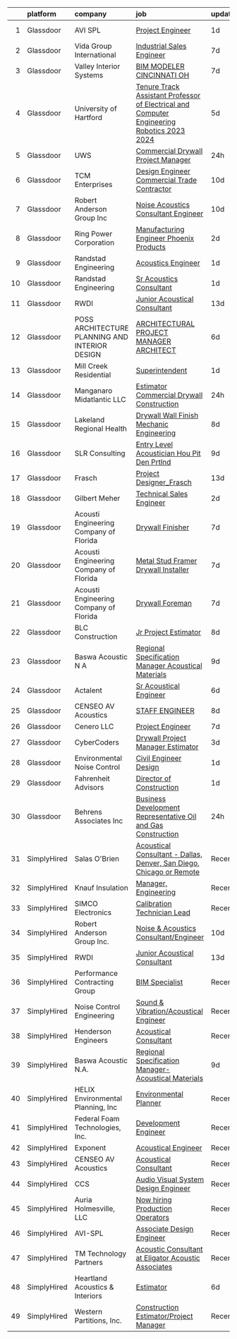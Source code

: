 

|    | platform    | company                                          | job                                                                                                                                                                                                                                                                                                                                                                                                                                                                                                                                                                                                                                                                                                                                                                                                                                                                                                                                                                                                                                                                                                                                                                                                                                                                                                                                                                        | update_time   | location                 |
|---:|:------------|:-------------------------------------------------|:---------------------------------------------------------------------------------------------------------------------------------------------------------------------------------------------------------------------------------------------------------------------------------------------------------------------------------------------------------------------------------------------------------------------------------------------------------------------------------------------------------------------------------------------------------------------------------------------------------------------------------------------------------------------------------------------------------------------------------------------------------------------------------------------------------------------------------------------------------------------------------------------------------------------------------------------------------------------------------------------------------------------------------------------------------------------------------------------------------------------------------------------------------------------------------------------------------------------------------------------------------------------------------------------------------------------------------------------------------------------------|:--------------|:-------------------------|
|  1 | Glassdoor   | AVI SPL                                          | [Project Engineer](https://www.glassdoor.com/partner/jobListing.htm?pos=122&ao=1136043&s=58&guid=00000183211b82d9a865339f6f52acf7&src=GD_JOB_AD&t=SR&vt=w&cs=1_3aa3d48a&cb=1662707794998&jobListingId=1008122584534&jrtk=3-0-1gcghn0nrkhru801-1gcghn0oegrhs800-2c3b6c66eee37beb-)                                                                                                                                                                                                                                                                                                                                                                                                                                                                                                                                                                                                                                                                                                                                                                                                                                                                                                                                                                                                                                                                                          | 1d            | Washington, DC           |
|  2 | Glassdoor   | Vida Group International                         | [Industrial Sales Engineer](https://www.glassdoor.com/partner/jobListing.htm?pos=110&ao=1110586&s=58&guid=00000183211b82d9a865339f6f52acf7&src=GD_JOB_AD&t=SR&vt=w&ea=1&cs=1_7375a8d3&cb=1662707794997&jobListingId=1008111180203&cpc=61E17551093C17CB&jrtk=3-0-1gcghn0nrkhru801-1gcghn0oegrhs800-45ea590a11d36c19--6NYlbfkN0BKh1GfjG2GgaweCGwRilhKqgQKQyGWwoUkATQ-Al_G5lMZaAAyGkry29crxpYVDw2smx5vOMK2DdRc0hXkJn9mO1yeXw5Z4yiHqiKVai_-9oyhLah3zUuXSCNkcEtYyU_QDCB191cXXHETPAK-xCWV0Oc6TCALtN7vd5YSsFzsLKy4_Kyy-Cm-6k8bjFeVc2H92k76uRPylePQYcmXK5zeeIEEmymCgQINZb6ztGqAtyUU_1th06iaQzDqJ57IgR9Abu0dLUQTPIFOtKHJU1nvhFjbUMo8VwDvoDR10mhKP1veuMXnZa7e8e7VgWgqIXvSglZ-97cYXZuAG6v-Ck81y70AXNkXjn0TyCWQEc6RyV0yQUfXBo8Ou4XAWBZCiCW9iBhQc5qUmk_vXB250A_aFEReaJf9acNynnPgWEkGuo52T6c5Nq00D3JqY3YMe5Z-kfkw8U-N0WCHiUeFpVeGWTeH8hsdoXDd4g3uLFhAuhAG53k-EXicUKOX83JN1n5iB7xJha5cYQ%3D%3D)                                                                                                                                                                                                                                                                                                                                                                                                                                                                                           | 7d            | Texas                    |
|  3 | Glassdoor   | Valley Interior Systems                          | [BIM MODELER  CINCINNATI  OH](https://www.glassdoor.com/partner/jobListing.htm?pos=120&ao=1136043&s=58&guid=00000183211b82d9a865339f6f52acf7&src=GD_JOB_AD&t=SR&vt=w&ea=1&cs=1_68b75687&cb=1662707794998&jobListingId=1008110216426&jrtk=3-0-1gcghn0nrkhru801-1gcghn0oegrhs800-e6d99eb67944afce-)                                                                                                                                                                                                                                                                                                                                                                                                                                                                                                                                                                                                                                                                                                                                                                                                                                                                                                                                                                                                                                                                          | 7d            | Cincinnati, OH           |
|  4 | Glassdoor   | University of Hartford                           | [Tenure Track Assistant Professor of Electrical and Computer Engineering  Robotics   2023 2024 ](https://www.glassdoor.com/partner/jobListing.htm?pos=124&ao=1136043&s=58&guid=00000183211b82d9a865339f6f52acf7&src=GD_JOB_AD&t=SR&vt=w&cs=1_b99d4757&cb=1662707794998&jobListingId=1008115321804&jrtk=3-0-1gcghn0nrkhru801-1gcghn0oegrhs800-bc0c8d21b4a7b663-)                                                                                                                                                                                                                                                                                                                                                                                                                                                                                                                                                                                                                                                                                                                                                                                                                                                                                                                                                                                                            | 5d            | West Hartford, CT        |
|  5 | Glassdoor   | UWS                                              | [Commercial Drywall Project Manager](https://www.glassdoor.com/partner/jobListing.htm?pos=107&ao=1110586&s=58&guid=00000183211b82d9a865339f6f52acf7&src=GD_JOB_AD&t=SR&vt=w&ea=1&cs=1_846bf7ee&cb=1662707794997&jobListingId=1008126710607&cpc=D910AC0D9B8C6152&jrtk=3-0-1gcghn0nrkhru801-1gcghn0oegrhs800-3f8b16f3b7b2c9e6--6NYlbfkN0AtlW_omU2Xx3W-19HQ_drmTKCWebiHnmA5lS5PDL5G8WHWVC1E87Ezqn1M9--IDSiH_iqFHr-Y2FCd47_jyiTPkxcEYNtCMoJ2UjSxTabh2Cp_ttFnCWkYd0Oa4Ak7o6gJXBmpTPvt52Nxoi5DFCjMmYdLdf0poSH5Ip_fyZuaT9kJaKPirAbgUUw8vV_yb0aajhICrJAin9Ceq8SYCoBjQFTWDanmdPkFZTQ2xgtCsrhMGFYjrHQRq_w5WAxOMl-Ldqr5ZsXapiK1YvxXmYDFwUx7F0xxEr2EPTvr2kX4vcronFl70-DPwPz1aa1vOlZoT7hgTXLlYj_EKYLVJZYBpRcuVPg-ha2vggUZzPkxXL4serb6lrPFpaa-EB8vvp79SJyBw_JJCaXxK-APUwOEwpBRwAB61Fi71OX6kY-EmVzGCJH_wOMQtKXkSNc1YDYZWiGWcA1Py1Tm-d7ye1M4f0Fm6Jc8hJjCJ7_TMi2npSgr75WDlSvUlJJVuJYjrCuaxRQ-0Za-bA%3D%3D)                                                                                                                                                                                                                                                                                                                                                                                                                                                                                  | 24h           | Winter Garden, FL        |
|  6 | Glassdoor   | TCM Enterprises                                  | [Design Engineer   Commercial Trade Contractor](https://www.glassdoor.com/partner/jobListing.htm?pos=102&ao=1110586&s=58&guid=00000183211b82d9a865339f6f52acf7&src=GD_JOB_AD&t=SR&vt=w&ea=1&cs=1_0a4fa125&cb=1662707794996&jobListingId=1008101278603&cpc=B0126A28A76A83FC&jrtk=3-0-1gcghn0nrkhru801-1gcghn0oegrhs800-7fb737ebcffcb5a2--6NYlbfkN0BTT1lo8Jwdy_hu5PBsWOg-OgEs4ry3bvHurgSPaoaOHOWThJZbXv-8TUT_XuZ5xJvQGeY9XcF0rd39hdQ7zEYvCHRtXzM-4sGuhrREro0fObG4oFyU75XUnfe_5B6uGoQ7_2Cp-UVs6g3zd231V7TErgsEdshooAVhFWCxk6rzF1THVe005PiLb48TQus7Z_cnXcYzu7vfh9d5L_keuMfqIvn3r7-Vv0Lrg4EzI3sIbebFF39OFCPCLpYKwv_FW1YQ3FmDMP9YtYtx-hrBgOyUGYO84-umP3D0UeDN42Qig82cGE0mglrsYDq4U84mLCspXp5kimj1AV3Mmgbd4GxxwJuiIA6H6aFbDchkiQmPmMFi3bEDOnpun4H8AF1zzyPRUpkBluNIRE09gRJse5UT6rJdNcfSkd_iaVxqu2wG43K-_raZ9ROFSB40WAHNfUZDvHpSboGtYhupwdqGf-pFcf4d-pGOTNKNVPOU8NI0WhQPpdNlEmEF-FFZlSBLn6eGJeYmWa1kj844Wk8-kukylRqUMBuXV_MeypzPdzVPHA%3D%3D)                                                                                                                                                                                                                                                                                                                                                                                                                                       | 10d           | Fayetteville, AR         |
|  7 | Glassdoor   | Robert Anderson Group Inc                        | [Noise   Acoustics Consultant Engineer](https://www.glassdoor.com/partner/jobListing.htm?pos=101&ao=1110586&s=58&guid=00000183211b82d9a865339f6f52acf7&src=GD_JOB_AD&t=SR&vt=w&ea=1&cs=1_dead4332&cb=1662707794996&jobListingId=1008101224621&cpc=8EE9998675C3BB52&jrtk=3-0-1gcghn0nrkhru801-1gcghn0oegrhs800-ac11c0a6b1039bae--6NYlbfkN0A_PVVaIq5ZBfk2OVsW5d5Ij-TN7VMz6GqZd4dEnJlZLzBz5Z0KE_3MGK20YDRG_5fmy81rMtMIYaA3IRDvBOngCm5i4F-ztfhj-8b7Qu1kXMZ96LWkULv_iHI4ra_8xmNUcjoLds0EPwhqIyni1yQjhmXM7rgMi1bOqsuCNjj70uuRSRbEUiRceg2eXVPBDoj4JIf_0DJr1cy1bvZYZokbTRFgEd8wkspjgE4zgJULHOVAk6aqTrwhYrlNlTMkZW74hDkwlS-LlEmHqPlR6zczSv-Qh4CX-0mSZJrfGUdfygYVmV06BYuTQmusDcoI4Opkf4WAKWgPLR74iAMjXIP6tbaNeIY8S26FvYuODs-xTM2XNu2-BuOhJ_GHCYCBT9TpnsDLMygbbcsK57U1fciqva7lbCf7a13Aw0eA4vzLPB7uAmzyLYfxjt2suxBA62-zPdPO-bUYi4btnUtCyTlszzpm5Lykh7XHNBJ2KhLZLsSArNq7ErhSIGjgnOzWok3fcjzOJ903Pbi4erdNxJDfu7MA4VDiUzw%3D)                                                                                                                                                                                                                                                                                                                                                                                                                                                             | 10d           | Dearborn, MI             |
|  8 | Glassdoor   | Ring Power Corporation                           | [Manufacturing Engineer   Phoenix Products](https://www.glassdoor.com/partner/jobListing.htm?pos=119&ao=1136043&s=58&guid=00000183211b82d9a865339f6f52acf7&src=GD_JOB_AD&t=SR&vt=w&cs=1_6b57859c&cb=1662707794997&jobListingId=1008121259346&jrtk=3-0-1gcghn0nrkhru801-1gcghn0oegrhs800-9bcb118a6f6c7ad8-)                                                                                                                                                                                                                                                                                                                                                                                                                                                                                                                                                                                                                                                                                                                                                                                                                                                                                                                                                                                                                                                                 | 2d            | Jacksonville, FL         |
|  9 | Glassdoor   | Randstad Engineering                             | [Acoustics Engineer](https://www.glassdoor.com/partner/jobListing.htm?pos=109&ao=1110586&s=58&guid=00000183211b82d9a865339f6f52acf7&src=GD_JOB_AD&t=SR&vt=w&ea=1&cs=1_cbc93b1f&cb=1662707794997&jobListingId=1008123442672&cpc=E773D000C9BC26FA&jrtk=3-0-1gcghn0nrkhru801-1gcghn0oegrhs800-0c40274f66cba0c1--6NYlbfkN0BDx217eft1lC7uqItkaModCFPNh_e0lnHdKkvEJecXwu4gIqA7CFTnXnpT3oVx673wVCsKyHfZF5wrjbNbTx-uVUz91CaNJ7PRAnKJ0RYwhn-dYa4fThc24i7nTy_8dGSknNKTTrwWLF5Qxr_jZ-gP4o7qVr36d8BA-WkwGLh7dEfIz3B2QgIsyw4tYQdYYxdks3PlPASqS7mTnX9u567MG4_N32DIODDWt2GHDFrsDipgUow-HxErxB_0biAmCdJOAf9jpgVk_VsqzavsEeTLPa4WkYpCUqAV9_sqOCjC7hqNr8iM931R-6jS7Iw3cq9mAkssvNLsCM6BcvAPK9FcrNna2ivoM5vDmgLGiQNoBQQ2hp7tmUP1NRnvcFFGdkU3BahxJPaBzX1btzFg2KYqeFqYbc4SlAJCZCIcgS9mEpE56kQP9VO-MPYRsDyPd44MqQZA9XVoOux-lQESkhYoIXs7FSCgSHDFye9FKEuvwxbltF9PifWbke-gyavqahms0frVd75Y-QJKyc4BV93vED76spgmuqxgZgfC7ucJ_3krajx_zhKY4Rx653PkxAu2vRyfuHKjDmN1dWbujSN9r6j_MS2YC0YP2less_ZfQk9SUx4uByQdQpPwidwpRb4oyWrOGt9zbDHJx6dv2oXf)                                                                                                                                                                                                                                                                                                                                                              | 1d            | Los Angeles, CA          |
| 10 | Glassdoor   | Randstad Engineering                             | [Sr  Acoustics Consultant](https://www.glassdoor.com/partner/jobListing.htm?pos=111&ao=1110586&s=58&guid=00000183211b82d9a865339f6f52acf7&src=GD_JOB_AD&t=SR&vt=w&ea=1&cs=1_340d5ad2&cb=1662707794997&jobListingId=1008123442669&cpc=DE56C24FF6DEC286&jrtk=3-0-1gcghn0nrkhru801-1gcghn0oegrhs800-9365064320d96566--6NYlbfkN0BDx217eft1lC7uqItkaModCFPNh_e0lnHdKkvEJecXwu4gIqA7CFTnXnpT3oVx673wVCsKyHfZF2H7vfg-C-kQNyuMQoGWERsley9RsTTLg193ncbxe3vac06v7U4x3r7xO6gNvJHID_6Qcwtg4u_yVvCCLNP5dJ9cLiRkR46TnrvR5mS_Z-SrbrCzhKHJ32a5fk3iXUNcfDe90FGazLJJaE0a5znKCv3akLreoycpJIt4SoWjh8oXOFRXp0yXAmpNTaVdtJSzKTa2wIGf-_X7YgUXHtIeE8DZxi5UkrQzXLhyMXzqQ7wlUltwLD53NkmpwmFaWQ6ozb3Uwko_RHIapK8QF_7KkMhwoUg8qKzkTC55DWshtbxBju9zdE96O1xjumybnYn5zxjpB7vLiReb6TVhS5AxZou_V1sBvhyskiyTHdSzJLCayh0HPyigOb_wSQ4seoXj9sJJ9SkgXSZJO6esJMBwjdQC4CyDMXMEBZ3X-tjn-Br5Mq2N93kSQKdQzJT20fzYghX-qj3IxzZj0vi8HJ4m5GDYwUSRCm0xDsQnCS239S2OWxmpusNzb3gaGL80EG1C_0Pv7kRMwKTugS5vkdVGloH75fRfCr2j7Vx9pinhQmx5FJ_VTVk4E7vGttWYlZlQWH1ip4yUrTJ2)                                                                                                                                                                                                                                                                                                                                                        | 1d            | Los Angeles, CA          |
| 11 | Glassdoor   | RWDI                                             | [Junior Acoustical Consultant](https://www.glassdoor.com/partner/jobListing.htm?pos=116&ao=1136043&s=58&guid=00000183211b82d9a865339f6f52acf7&src=GD_JOB_AD&t=SR&vt=w&cs=1_b474954a&cb=1662707794997&jobListingId=1008095710419&jrtk=3-0-1gcghn0nrkhru801-1gcghn0oegrhs800-07c089a257a0174e-)                                                                                                                                                                                                                                                                                                                                                                                                                                                                                                                                                                                                                                                                                                                                                                                                                                                                                                                                                                                                                                                                              | 13d           | Los Angeles, CA          |
| 12 | Glassdoor   | POSS ARCHITECTURE   PLANNING AND INTERIOR DESIGN | [ARCHITECTURAL PROJECT MANAGER ARCHITECT](https://www.glassdoor.com/partner/jobListing.htm?pos=129&ao=1136043&s=58&guid=00000183211b82d9a865339f6f52acf7&src=GD_JOB_AD&t=SR&vt=w&cs=1_3cc757a1&cb=1662707794999&jobListingId=1008114320734&jrtk=3-0-1gcghn0nrkhru801-1gcghn0oegrhs800-b76d6930555d0c46-)                                                                                                                                                                                                                                                                                                                                                                                                                                                                                                                                                                                                                                                                                                                                                                                                                                                                                                                                                                                                                                                                   | 6d            | Aspen, CO                |
| 13 | Glassdoor   | Mill Creek Residential                           | [Superintendent](https://www.glassdoor.com/partner/jobListing.htm?pos=130&ao=1136043&s=58&guid=00000183211b82d9a865339f6f52acf7&src=GD_JOB_AD&t=SR&vt=w&cs=1_f5ad2aba&cb=1662707794999&jobListingId=1008124330134&jrtk=3-0-1gcghn0nrkhru801-1gcghn0oegrhs800-0b403970414c25f4-)                                                                                                                                                                                                                                                                                                                                                                                                                                                                                                                                                                                                                                                                                                                                                                                                                                                                                                                                                                                                                                                                                            | 1d            | Atlanta, GA              |
| 14 | Glassdoor   | Manganaro Midatlantic  LLC                       | [Estimator  Commercial Drywall Construction](https://www.glassdoor.com/partner/jobListing.htm?pos=127&ao=1136043&s=58&guid=00000183211b82d9a865339f6f52acf7&src=GD_JOB_AD&t=SR&vt=w&ea=1&cs=1_b06b8e62&cb=1662707794999&jobListingId=1008126647133&jrtk=3-0-1gcghn0nrkhru801-1gcghn0oegrhs800-a469b78672e76a5f-)                                                                                                                                                                                                                                                                                                                                                                                                                                                                                                                                                                                                                                                                                                                                                                                                                                                                                                                                                                                                                                                           | 24h           | Beltsville, MD           |
| 15 | Glassdoor   | Lakeland Regional Health                         | [Drywall Wall Finish Mechanic   Engineering](https://www.glassdoor.com/partner/jobListing.htm?pos=126&ao=1136043&s=58&guid=00000183211b82d9a865339f6f52acf7&src=GD_JOB_AD&t=SR&vt=w&ea=1&cs=1_edfaea3e&cb=1662707794999&jobListingId=1008105991833&jrtk=3-0-1gcghn0nrkhru801-1gcghn0oegrhs800-b499d157572859d4-)                                                                                                                                                                                                                                                                                                                                                                                                                                                                                                                                                                                                                                                                                                                                                                                                                                                                                                                                                                                                                                                           | 8d            | Lakeland, FL             |
| 16 | Glassdoor   | SLR Consulting                                   | [Entry Level Acoustician   Hou  Pit  Den  Prtlnd](https://www.glassdoor.com/partner/jobListing.htm?pos=121&ao=1136043&s=58&guid=00000183211b82d9a865339f6f52acf7&src=GD_JOB_AD&t=SR&vt=w&cs=1_6dd31661&cb=1662707794998&jobListingId=1008104165607&jrtk=3-0-1gcghn0nrkhru801-1gcghn0oegrhs800-4d0e0c16e054194c-)                                                                                                                                                                                                                                                                                                                                                                                                                                                                                                                                                                                                                                                                                                                                                                                                                                                                                                                                                                                                                                                           | 9d            | Denver, CO               |
| 17 | Glassdoor   | Frasch                                           | [Project Designer_Frasch](https://www.glassdoor.com/partner/jobListing.htm?pos=128&ao=1136043&s=58&guid=00000183211b82d9a865339f6f52acf7&src=GD_JOB_AD&t=SR&vt=w&ea=1&cs=1_b9758394&cb=1662707794999&jobListingId=1008097861671&jrtk=3-0-1gcghn0nrkhru801-1gcghn0oegrhs800-a3c9a26354baa43a-)                                                                                                                                                                                                                                                                                                                                                                                                                                                                                                                                                                                                                                                                                                                                                                                                                                                                                                                                                                                                                                                                              | 13d           | Arlington, TX            |
| 18 | Glassdoor   | Gilbert Meher                                    | [Technical Sales Engineer](https://www.glassdoor.com/partner/jobListing.htm?pos=113&ao=1110586&s=58&guid=00000183211b82d9a865339f6f52acf7&src=GD_JOB_AD&t=SR&vt=w&ea=1&cs=1_44f64048&cb=1662707794997&jobListingId=1008120631571&cpc=3BA4CE39D5B5DEF5&jrtk=3-0-1gcghn0nrkhru801-1gcghn0oegrhs800-7524707abe961100--6NYlbfkN0C0GMAYrEKLV1f4Lf6iWs7__9tpvsDfkxVs7L1fZkrKai0Fi368WBWRhx8YFDb8P43BV0JDWQTMOg3K_0wKeBm2xtMq4a_9Ij38co6-kigU41PlpOm67_4LiXNf9IAMkz3vc5uEEMiDtE4O09FMOzU1hXBrLo35DJGG2FR6pz2zj9amWJRa8stLluQ3-f9ZfHIdDHvIGzODCSLfNkLmv7O1ZmRXZbRsukSBWB1lM_Z7mz4yxHeUdVo0u0qMIkVhoujdOsXSkAdkKn_8GbPprGaYBhq_nKrsPvWnZHwlt8xJ1BmuBB7YpgAh8eLQNpI14oUqsFXIr_3OT3lOCC6p1K35zraPQmjxqSeUnsQ7D7lhOffCHaD48xjoz-l6chWCJyxFGb6BUjUzooRB8qU2ILYaoiHcZLvvWy6BgQ98HLU9J0wHnz-73EVQq4VM-THgBMtNsi0oaITsUoScNYsxMA8N0B8rk57KYnmUEG3lXD-TBFHJkr362k-ioB5YGvKS_2U%3D)                                                                                                                                                                                                                                                                                                                                                                                                                                                                                                          | 2d            | South Carolina           |
| 19 | Glassdoor   | Acousti Engineering Company of Florida           | [Drywall Finisher](https://www.glassdoor.com/partner/jobListing.htm?pos=115&ao=1136043&s=58&guid=00000183211b82d9a865339f6f52acf7&src=GD_JOB_AD&t=SR&vt=w&ea=1&cs=1_19b2df6f&cb=1662707794997&jobListingId=1008111307410&jrtk=3-0-1gcghn0nrkhru801-1gcghn0oegrhs800-59faddc4ab980439-)                                                                                                                                                                                                                                                                                                                                                                                                                                                                                                                                                                                                                                                                                                                                                                                                                                                                                                                                                                                                                                                                                     | 7d            | Gainesville, FL          |
| 20 | Glassdoor   | Acousti Engineering Company of Florida           | [Metal Stud Framer Drywall Installer](https://www.glassdoor.com/partner/jobListing.htm?pos=118&ao=1136043&s=58&guid=00000183211b82d9a865339f6f52acf7&src=GD_JOB_AD&t=SR&vt=w&ea=1&cs=1_e1845fbf&cb=1662707794997&jobListingId=1008111307429&jrtk=3-0-1gcghn0nrkhru801-1gcghn0oegrhs800-5f9753aa25589c16-)                                                                                                                                                                                                                                                                                                                                                                                                                                                                                                                                                                                                                                                                                                                                                                                                                                                                                                                                                                                                                                                                  | 7d            | Gainesville, FL          |
| 21 | Glassdoor   | Acousti Engineering Company of Florida           | [Drywall Foreman](https://www.glassdoor.com/partner/jobListing.htm?pos=117&ao=1136043&s=58&guid=00000183211b82d9a865339f6f52acf7&src=GD_JOB_AD&t=SR&vt=w&ea=1&cs=1_d9b1f097&cb=1662707794997&jobListingId=1008111307103&jrtk=3-0-1gcghn0nrkhru801-1gcghn0oegrhs800-861b4c4a1ccf8593-)                                                                                                                                                                                                                                                                                                                                                                                                                                                                                                                                                                                                                                                                                                                                                                                                                                                                                                                                                                                                                                                                                      | 7d            | Gainesville, FL          |
| 22 | Glassdoor   | BLC Construction                                 | [Jr Project Estimator](https://www.glassdoor.com/partner/jobListing.htm?pos=123&ao=1136043&s=58&guid=00000183211b82d9a865339f6f52acf7&src=GD_JOB_AD&t=SR&vt=w&ea=1&cs=1_f0bc38ad&cb=1662707794998&jobListingId=1008108151058&jrtk=3-0-1gcghn0nrkhru801-1gcghn0oegrhs800-28c3fc40f37e1cfa-)                                                                                                                                                                                                                                                                                                                                                                                                                                                                                                                                                                                                                                                                                                                                                                                                                                                                                                                                                                                                                                                                                 | 8d            | Elk Grove Village, IL    |
| 23 | Glassdoor   | Baswa Acoustic N A                               | [Regional Specification Manager  Acoustical Materials](https://www.glassdoor.com/partner/jobListing.htm?pos=103&ao=1110586&s=58&guid=00000183211b82d9a865339f6f52acf7&src=GD_JOB_AD&t=SR&vt=w&ea=1&cs=1_8e794ef5&cb=1662707794996&jobListingId=1008104081546&cpc=5D41213DABD2E4BB&jrtk=3-0-1gcghn0nrkhru801-1gcghn0oegrhs800-5f00a2150d5efaa0--6NYlbfkN0Dx3r3E47sSe5bB3PIy1uzBZvlB7xy2NhfhZMlxQTsxrNa0Ra0TjSXs-v8p2YW1wEfhXL2T0q4rCuBmMFH1h3SUMfDtMN1KyUkLX7S8wEAkVCfPH4bumK5Hmtl85Ffgje2OK08G0yuUXEp-dgBxf271IPX9g0CR74DbsJ2vAdNBi9zUtVkZjVzNtCMUkCnHkiWGpvSgefwqNskspJSaHUgM9LJNHpyFtyDa9QOMMoqtQQtqy9P8MaV78BjcklEotr5e6rxLqQGg8VY6_oHwVv2MHEgkX0WwxcEjRg0chVwH4_Z6A-xEHPI7JOsF9qYl31Q156U_hrlD9esOvVYcEqUErNXqOy6p7jMJSLw5JPeWnwgSzb9uanSgdfj_n-_OHGnxrzPu2WAIi_772iJlJRH0YzmPn8qQkccXoTjsUBVuHPCFOgr6pIcUo8vSDPtDzA-IRnqCxV72G8rpUqSoE7fiS9Un4lmUUbv6dDaOREzwSamHMEBNGfhmqIGFZxh8RjKDvU8RK_ATet0aTGGszRXGtz38YnVPAf0Yhz0fNuOrgw%3D%3D)                                                                                                                                                                                                                                                                                                                                                                                                                                | 9d            | Dallas, TX               |
| 24 | Glassdoor   | Actalent                                         | [Sr Acoustical Engineer](https://www.glassdoor.com/partner/jobListing.htm?pos=112&ao=1110586&s=58&guid=00000183211b82d9a865339f6f52acf7&src=GD_JOB_AD&t=SR&vt=w&ea=1&cs=1_049601ca&cb=1662707794997&jobListingId=1008114848431&cpc=654405A9B1E0A9F5&jrtk=3-0-1gcghn0nrkhru801-1gcghn0oegrhs800-3d7b00e37e2d442a--6NYlbfkN0ChYVx_I3yfZ_JDY3EFoivtqvi_stwnZ_kRt8Dowt_l_d1ydueao4NE-oUleRJ4yhjPp1siZD5EE9ZDun2UPsTnlwO4WbhFG2DGXciWZZkAveZ3a2Kg-elVAsGDOg_OBrXsfkgZfBIhew37BJDW6n78ukRjo-Mx7IEcEOSFC-Lw3tSjDcuNNLVMUzZ1D_s1oQm_itmFdvJy0FmXV5WQR7LdTdqxx73wi0yGSxxUOTQmhDWJ_sMMsmvfwud09Fjne5XUQtb8LrvYJLegweqKo2GjafShSXdV4acvtZXKN-xD93jPIas8YMInk4FA8pMFe35cawJDC80i1w4c8X82JT_3lg1sCJfKUEsWGt7KfqGJblJz1Zw_v9g3ob922V8sDD4Fe5vmAxxzF0H222FHrgvAbTSdgqL0vuaMIPKXmErw4Ou6HXekJKwZ2WhZM6H8zr07snas9VBWOylblo5gWbCL5lBiI6VdiwPYNBnioBj7mOyyXF_U_qHoS_unlfRDD1wLS2qVnXk-sVg8inUbJLm28Ef-krJy4UGFjju4kAj7OWzkg6thQ5yQhNGpWiKdMV__1Wy_IokUzJgG85lGcgmonQT8soNQqWa60dtasOWcxYxIReN9DcHFVrSjPbnTwCI1iPf1EWC09Fnrp7PvxmO5E8anw_kFtpuBOGEg8F4fGhT6oPjSwOnM6Ct2CdbZpLlScKXN24roN1KxHG5YXMgJ2jEC2VyWunHw-RL7xBeD8wmvGxbXQ5Is7n6D3LFb5YkwAX0lbTfsrrWCskoq-8vylWuGkAMla6HrMaUiIxmKYjDsO0OAe4D9ldysD9jkB-eqYEmsNSQG1LD8gt8fDUDapfDCluoUgMLBXOVg4W-dtxYiA7ZwyKlKx-FUTq0SaLVbuoyM2G3GOH8-Hw2550pOraiQj-gErmJQemFwssgmy4PpL6TUn-WN0kjAeHJVzq9gksMCQHHjmD_fs3H0Stvm)                          | 6d            | Chester, PA              |
| 25 | Glassdoor   | CENSEO AV Acoustics                              | [STAFF ENGINEER](https://www.glassdoor.com/partner/jobListing.htm?pos=125&ao=1136043&s=58&guid=00000183211b82d9a865339f6f52acf7&src=GD_JOB_AD&t=SR&vt=w&cs=1_ca9c7e62&cb=1662707794998&jobListingId=1008105568291&jrtk=3-0-1gcghn0nrkhru801-1gcghn0oegrhs800-031d41aefe22ab18-)                                                                                                                                                                                                                                                                                                                                                                                                                                                                                                                                                                                                                                                                                                                                                                                                                                                                                                                                                                                                                                                                                            | 8d            | Hawaii                   |
| 26 | Glassdoor   | Cenero  LLC                                      | [Project Engineer](https://www.glassdoor.com/partner/jobListing.htm?pos=105&ao=1110586&s=58&guid=00000183211b82d9a865339f6f52acf7&src=GD_JOB_AD&t=SR&vt=w&ea=1&cs=1_7daf6a99&cb=1662707794996&jobListingId=1008110791621&cpc=9B9B026AC90BB95E&jrtk=3-0-1gcghn0nrkhru801-1gcghn0oegrhs800-cbff3c187c57008b--6NYlbfkN0Dyh_9pVTOrbB7_YOS-XjJrOhS2yCgu89DPKXDDWkMHIfVs57qoazPq05j7m-1-fsAlz7VZIIL5tFAFjSdKaYtKmy7XgxctO2reQDFYKQpIuyV01Fa6oxzWrFRPkUq9Tmdg9g0Y-2ZHvf5xHpshpThYWMRyI-22cDG5zOJxOYsU1jV7pR3NG1sAbrutLi44x6Fidl4jCBreYyseakJKBbzVWY2YYS7Z5xa7i8cINdSpGdZGJah3kxOYTDWbTaDbfTF6GwF8Ww6Asc5nMPGkLR1H_VDEV_CVosq8R2tP3YSBdKRIdJatHBKyoFroIYkya6SZDvZOFbfUrxVnheEFCDB-lEvZXJaoWy0V6n6FspI89WXxvDu6XJ9L2_KfsLApmVSdG5YEHW6fiP_FYk-wVIeAdBvJElQhu6MBaa8qp_53gITCLTcEiz7RzXejfC_pwwXsMCyyirJF6Dwk7HcsSvov61ozpmri1ByHV0t2QAAV3BVlmjDIqYtZHfOKMOe8EeOhAyW8CkiCEg%3D%3D)                                                                                                                                                                                                                                                                                                                                                                                                                                                                                                    | 7d            | Malvern, PA              |
| 27 | Glassdoor   | CyberCoders                                      | [Drywall Project Manager Estimator](https://www.glassdoor.com/partner/jobListing.htm?pos=114&ao=1110586&s=58&guid=00000183211b82d9a865339f6f52acf7&src=GD_JOB_AD&t=SR&vt=w&ea=1&cs=1_d22c0df8&cb=1662707794997&jobListingId=1008118857769&cpc=654405A9B1E0A9F5&jrtk=3-0-1gcghn0nrkhru801-1gcghn0oegrhs800-727bb83200b80a21--6NYlbfkN0CpFJQzrgRR8WqXWK1qKKEqALWJw739KlKqr2H-MSI4eoBlI4EFrmor2FYZMP3muM2jIErn2TD3DRl3VZwWWXkp17JiT3f15ok9UUXLN5vdjK23sJDiKEUKIo02M7reHGZqTCTSpKkswuTYZUdLmWTSL1AGPlFiGP6KRgn9puh5tYgkPu1HTlThJMS0MQIwtYRyurQUoBS9YSGgBJLCCiWv686ORy5g3JF6ECzcKwsHMWSVh9a5UEkzGL4JrVojckbAl1WAvjB2JV_FrbtnB5OCCSR8OL0vVfbXKZ2DB0U-L6rYqp7DBUQsNzM0bIV0ga-1F3G04buzvVgtwgyxCGxcNdSEXqk6Fc3fuElIQNHyzgpSObONeifhcghZDHgOLoHHvZpvHuWPvhniRbVoML9O0oivTUQfcHbM_r6498BxGbjZqFerFhV2J-yNFyllU7rBt8vNP0V2SXwDClheCmWLSYc2gsV0Ty12aXN0MBPcd9c0LNrRxF6jfEDrBSwjudC7ALQ1csXCDoxhVftIG1nVeDCC4t7U4yvY-Iv0EAFv-DtPq7zzQ49cYNk55WRQKYp6-d0xWJQCu6dft160Wg20aSHPN6fIIpWiLX400LNQX1T7gDYZV6PG8wWD7QEy5p8eb2FODxjE00yV06XfQ4LQeFmUyxOLL7isQrRDDJkUIFFitr2os5vLrS5pXrVwtEGT6Zvlcwu7MmjZYZgi4Cu1tH_LndTdedFQ11P2ClM39yd57Uy4D3jNwcF9ySlWVzWtsGe0ToTYiCJCzOEkrgzMRuHa6sQKIseQeRptmbuN2QWPDF4QJjvRclaffGxclMGdKG1nIQ8Jw8Lsmo2RvzwtHtnV50eog916WQXlLPh0_iYKTwIOicfVbONse1Jt_nloliegvot5iJnrDI5vdXtcUsfvNSDZfKu6zR8EHzU8z0luwweVZdLkPa_Se4_I3CzIlIa3l5HFzmNELArc-bZU5qBaxXBOwdQ%3D) | 3d            | San Diego, CA            |
| 28 | Glassdoor   | Environmental Noise Control                      | [Civil Engineer   Design](https://www.glassdoor.com/partner/jobListing.htm?pos=104&ao=1110586&s=58&guid=00000183211b82d9a865339f6f52acf7&src=GD_JOB_AD&t=SR&vt=w&ea=1&cs=1_23f8b2b2&cb=1662707794996&jobListingId=1008124312616&cpc=CF2714D673CA4E87&jrtk=3-0-1gcghn0nrkhru801-1gcghn0oegrhs800-a15ce636d48f20b4--6NYlbfkN0A1Hx1H8Z_ZGf51L8iwGP-htVtHzPykBAmnYM3BEYS-Bse5nPNeXGP9IiTcdJK-adfjw9WQ3GyGlocd9DYOVgaNEwmtZYh2neS7m4DjIMO0mDn2lodjKRQHFJbkw5rufJpywMeRlw2KzvMAL7Dj9hnSlHGTt9fJZ1o4LslLeiYNg-J-2qhqIy33OL7wi7bM4sm8mPOuA-23G4bGr3ZilA9BdLohxYKRNKfbuHMxrRpqnKTlWLv4EbZltSkznNQoK-ZpUIHNUHVkEjvjKaoS9Rc5PO_7UcPjEZmXKXa9N7RjEZqiXnD-YcEkpFmkvkLnqf0vls1R1QpAY2QYMmsVmNinml7V6KD5TtoUUVc8U1_fGh5zc_-NRbKS_y3YZEny5I0OovbMom5cJLOZJAG2eTg3zEfgxCqyGI9YEo_7GQQRnPpwphgWKrvD3fhYj_E3M5FQHoVdFA9-NE8H9L0U90OMaA-EzKX5DqCKJsJJpwmZ8a2FWC4-FMPLwmrJapJpJVQjNRvFfdFe4A%3D%3D)                                                                                                                                                                                                                                                                                                                                                                                                                                                                                             | 1d            | Hawthorne, CA            |
| 29 | Glassdoor   | Fahrenheit Advisors                              | [Director of Construction](https://www.glassdoor.com/partner/jobListing.htm?pos=108&ao=1110586&s=58&guid=00000183211b82d9a865339f6f52acf7&src=GD_JOB_AD&t=SR&vt=w&ea=1&cs=1_391d3fa5&cb=1662707794997&jobListingId=1008123234017&cpc=2187E14FC6F1B769&jrtk=3-0-1gcghn0nrkhru801-1gcghn0oegrhs800-611df7ce5d72a717--6NYlbfkN0CwjGqOhigleT27TDTfE1Nkh2RUvZY35Ev74XMTfcGCbb3qP65Ek4lYWDGxXuxkQ7TCOWJU0YgpXFPcnNC6DWNvnx9mPtlEYRV1Jx4di_XCV6jJRQh-WOiUoAeB4GW9Lc4NpfqJpsSJO6ST5pyYcDiMEo40T86LzeGTWnYIOw_FMP-_DkHIMuEJ3VARfzkXHXdgHWdtkspgz6ndOC6FO-Vzc5DIzSNBfgztb21ksRTC1pkE9HBvA9NrvoGSt7YH0A9_nlEwYLse6UWPRKOecRbQCR6PcwrYeUmGgE9Dw6eMTuQ1Pyqx9EtaULdTRVuLKmizx-J_0JKDS-1MRd5CsSmYrgTY8-Su0j2VC3nvlLVe6CyO08moJOZrhtwCYvqBYpJqYb_qlmmvc0jyrLdOrIjDNCuzW7B2WSQCO6OsScLNkP1BJTt4U1KemTfudMhE_YXt3K3759QbyVdoeiFoW3XM0-JmOs6EC2w7MUTnUl3DZk1I9x88OFxWMvgufAvjjBifLP2M2mW1Og%3D%3D)                                                                                                                                                                                                                                                                                                                                                                                                                                                                                            | 1d            | Martinsville, VA         |
| 30 | Glassdoor   | Behrens   Associates Inc                         | [Business Development Representative   Oil and Gas Construction](https://www.glassdoor.com/partner/jobListing.htm?pos=106&ao=1110586&s=58&guid=00000183211b82d9a865339f6f52acf7&src=GD_JOB_AD&t=SR&vt=w&ea=1&cs=1_fb1319f4&cb=1662707794997&jobListingId=1008127161204&cpc=F2E91DB1AE7076E1&jrtk=3-0-1gcghn0nrkhru801-1gcghn0oegrhs800-d6b78f41ce1f9211--6NYlbfkN0A1Hx1H8Z_ZGf51L8iwGP-htVtHzPykBAmnYM3BEYS-BkcEn6jTHQ81Ccbu58sqjy5n50vtKb7T59B4nzayAPkbqbfeAfTtgZfBz59pvlwCltKucOh67zmWDZtiRZLuLxdHwhRjSBuh61AeJNp7xCet8ajDbOvbmrL4bYst67sh2IhjFQo0FqxER2gb7jFsTtQfEBfQNC6XSfAHpUIF_j3Jsjvi3EGHQk01JZAJ0_T0MiaFlwC1CTrjVT7Iu3Bg-C7mdP10deDHVC1KpHopipO4lTW1vm3eGs1x0e4YpOOL5Zz9_1oaJ1rnkyy4rtBfq0T1ypzrlb8WuRNQ5qOZ5VsQygmyw6NxgAE4gYGU2zjYR-m46oDBT7CrDpkV72_AY7nPcqC4Boi3kfejkznF7U1g31bfi7OP5QEPO3J48Wa_U0_cEBhmQfO1g7rU1FgevilVmYvZKTn4_oiM9RXf2PSgUtIiNxFDVMOf2uV7pERNVxoJWO0-SFUbLkf2xuEfbRsM5uyOerZt_Q%3D%3D)                                                                                                                                                                                                                                                                                                                                                                                                                                                      | 24h           | Longmont, CO             |
| 31 | SimplyHired | Salas O'Brien                                    | [Acoustical Consultant - Dallas, Denver, San Diego, Chicago or Remote](https://www.simplyhired.com/job/d4cNh8a4lplrH95BcLX3o6-nYPdxkXlzHn1oPHsHyNeNTuakpUvkMw?q=acoustical+engineering)                                                                                                                                                                                                                                                                                                                                                                                                                                                                                                                                                                                                                                                                                                                                                                                                                                                                                                                                                                                                                                                                                                                                                                                    | Recently      | United States            |
| 32 | SimplyHired | Knauf Insulation                                 | [Manager, Engineering](https://www.simplyhired.com/job/Gv76PS65YzKLc8nsqLb5s8kV4aQyLPcR54R5sBvUAJVtDsdd6Kdj7g?q=acoustical+engineering)                                                                                                                                                                                                                                                                                                                                                                                                                                                                                                                                                                                                                                                                                                                                                                                                                                                                                                                                                                                                                                                                                                                                                                                                                                    | Recently      | Albion, MI               |
| 33 | SimplyHired | SIMCO Electronics                                | [Calibration Technician Lead](https://www.simplyhired.com/job/EHFvARQhelIQDUUJwhSMTlYrqFitLtFcaf35a6JO_80MLzr1wCt4rQ?q=acoustical+engineering)                                                                                                                                                                                                                                                                                                                                                                                                                                                                                                                                                                                                                                                                                                                                                                                                                                                                                                                                                                                                                                                                                                                                                                                                                             | Recently      | Santa Clara, CA          |
| 34 | SimplyHired | Robert Anderson Group Inc.                       | [Noise & Acoustics Consultant/Engineer](https://www.simplyhired.com/job/3RQyZ2epzGM_J7msygI1rKSrCCt5vftupBGmy5O7vl85YaWUn7J1Hw?q=acoustical+engineering)                                                                                                                                                                                                                                                                                                                                                                                                                                                                                                                                                                                                                                                                                                                                                                                                                                                                                                                                                                                                                                                                                                                                                                                                                   | 10d           | Dearborn, MI             |
| 35 | SimplyHired | RWDI                                             | [Junior Acoustical Consultant](https://www.simplyhired.com/job/JI1CxZyeojuJhfft60kPXg4ZffCBAdLmPWxvvtI5FmOMRPOUS79yKA?q=acoustical+engineering)                                                                                                                                                                                                                                                                                                                                                                                                                                                                                                                                                                                                                                                                                                                                                                                                                                                                                                                                                                                                                                                                                                                                                                                                                            | 13d           | Los Angeles, CA          |
| 36 | SimplyHired | Performance Contracting Group                    | [BIM Specialist](https://www.simplyhired.com/job/l-rUL4T4cK78uSzH5gQn4qgJNViCTdsaiGVk-v8d7dEw0kmGKbI0-w?q=acoustical+engineering)                                                                                                                                                                                                                                                                                                                                                                                                                                                                                                                                                                                                                                                                                                                                                                                                                                                                                                                                                                                                                                                                                                                                                                                                                                          | Recently      | Las Vegas, NV            |
| 37 | SimplyHired | Noise Control Engineering                        | [Sound & Vibration/Acoustical Engineer](https://www.simplyhired.com/job/CDceFb5v_j1NCLBATcrmv4bMydXPH2pI1EIle-yEFeglI5YMjWrWuA?q=acoustical+engineering)                                                                                                                                                                                                                                                                                                                                                                                                                                                                                                                                                                                                                                                                                                                                                                                                                                                                                                                                                                                                                                                                                                                                                                                                                   | Recently      | Billerica, MA            |
| 38 | SimplyHired | Henderson Engineers                              | [Acoustical Consultant](https://www.simplyhired.com/job/eUozg0COUTagAe9IZamS1zUaMXCsMz97T7hC9QAJ6Yf6SNVhzyiIkg?q=acoustical+engineering)                                                                                                                                                                                                                                                                                                                                                                                                                                                                                                                                                                                                                                                                                                                                                                                                                                                                                                                                                                                                                                                                                                                                                                                                                                   | Recently      | United States            |
| 39 | SimplyHired | Baswa Acoustic N.A.                              | [Regional Specification Manager- Acoustical Materials](https://www.simplyhired.com/job/e2WgTBqzeU-wQOx1l3QPAR7z2_n7QGnqPRQBxpbCyy5P0icTzkVnVg?q=acoustical+engineering)                                                                                                                                                                                                                                                                                                                                                                                                                                                                                                                                                                                                                                                                                                                                                                                                                                                                                                                                                                                                                                                                                                                                                                                                    | 9d            | Dallas, TX               |
| 40 | SimplyHired | HELIX Environmental Planning, Inc                | [Environmental Planner](https://www.simplyhired.com/job/am7y-99oapLQ03fM0G7SiocHgNXkN5nt1N34vwRDyZkmI6df7B0uzA?q=acoustical+engineering)                                                                                                                                                                                                                                                                                                                                                                                                                                                                                                                                                                                                                                                                                                                                                                                                                                                                                                                                                                                                                                                                                                                                                                                                                                   | Recently      | Sacramento, CA           |
| 41 | SimplyHired | Federal Foam Technologies, Inc.                  | [Development Engineer](https://www.simplyhired.com/job/OZRL5QxFyiVH1G9AWySM02YHcEKgtv3NlEZpMASq0VP6DsB2Xse8nA?q=acoustical+engineering)                                                                                                                                                                                                                                                                                                                                                                                                                                                                                                                                                                                                                                                                                                                                                                                                                                                                                                                                                                                                                                                                                                                                                                                                                                    | Recently      | New Richmond, WI         |
| 42 | SimplyHired | Exponent                                         | [Acoustical Engineer](https://www.simplyhired.com/job/nMy82zE1F-azJoMBlwlsWpvjOaLhPcZvJxPU7KQIycRYMIdhZk4m3w?q=acoustical+engineering)                                                                                                                                                                                                                                                                                                                                                                                                                                                                                                                                                                                                                                                                                                                                                                                                                                                                                                                                                                                                                                                                                                                                                                                                                                     | Recently      | Denver, CO               |
| 43 | SimplyHired | CENSEO AV Acoustics                              | [Acoustical Consultant](https://www.simplyhired.com/job/1N_jxDb9MMTEuQND6QewnyvyF_iNxaelf4wLZgwGTUYap5oUMZbewg?q=acoustical+engineering)                                                                                                                                                                                                                                                                                                                                                                                                                                                                                                                                                                                                                                                                                                                                                                                                                                                                                                                                                                                                                                                                                                                                                                                                                                   | Recently      | Hawaii                   |
| 44 | SimplyHired | CCS                                              | [Audio Visual System Design Engineer](https://www.simplyhired.com/job/ary5z9j2es4oPMAOjusLJHyf7K-36e4_CuOld61njGzpItTv9_0cKA?q=acoustical+engineering)                                                                                                                                                                                                                                                                                                                                                                                                                                                                                                                                                                                                                                                                                                                                                                                                                                                                                                                                                                                                                                                                                                                                                                                                                     | Recently      | Denver, CO               |
| 45 | SimplyHired | Auria Holmesville, LLC                           | [Now hiring Production Operators](https://www.simplyhired.com/job/rm_mRC2I9bz8ea5-bUND2lYkIatsz62st8JcOJegkfvaBeYMshoYxQ?q=acoustical+engineering)                                                                                                                                                                                                                                                                                                                                                                                                                                                                                                                                                                                                                                                                                                                                                                                                                                                                                                                                                                                                                                                                                                                                                                                                                         | Recently      | Holmesville, OH          |
| 46 | SimplyHired | AVI-SPL                                          | [Associate Design Engineer](https://www.simplyhired.com/job/2lllwJvmhHk6RqRfUtePVuotNyvRP_0Vw2KBv8ji7t73LHFJVz1z3g?q=acoustical+engineering)                                                                                                                                                                                                                                                                                                                                                                                                                                                                                                                                                                                                                                                                                                                                                                                                                                                                                                                                                                                                                                                                                                                                                                                                                               | Recently      | Fremont, CA              |
| 47 | SimplyHired | TM Technology Partners                           | [Acoustic Consultant at Eligator Acoustic Associates](https://www.simplyhired.com/job/pNPdGh3VJnKYPG__7IUhyDpHLJVKPDoMw609mIPQ3UxM5gkbMwRNsw?q=acoustical+engineering)                                                                                                                                                                                                                                                                                                                                                                                                                                                                                                                                                                                                                                                                                                                                                                                                                                                                                                                                                                                                                                                                                                                                                                                                     | Recently      | Los Angeles, CA          |
| 48 | SimplyHired | Heartland Acoustics & Interiors                  | [Estimator](https://www.simplyhired.com/job/c5JLFCU8gN-PF8h-b5DUWW_eNqc6K-WOoYIxGORx7TLsCqR7ioIQRA?q=acoustical+engineering)                                                                                                                                                                                                                                                                                                                                                                                                                                                                                                                                                                                                                                                                                                                                                                                                                                                                                                                                                                                                                                                                                                                                                                                                                                               | 6d            | Carlsbad, CA +1 location |
| 49 | SimplyHired | Western Partitions, Inc.                         | [Construction Estimator/Project Manager](https://www.simplyhired.com/job/VYt3jyapY-HnaiquFbq9BCPt4REQ_g7BF_vIP6ZbuZ9RM7g0B_x35A?q=acoustical+engineering)                                                                                                                                                                                                                                                                                                                                                                                                                                                                                                                                                                                                                                                                                                                                                                                                                                                                                                                                                                                                                                                                                                                                                                                                                  | Recently      | Sparks, NV               |